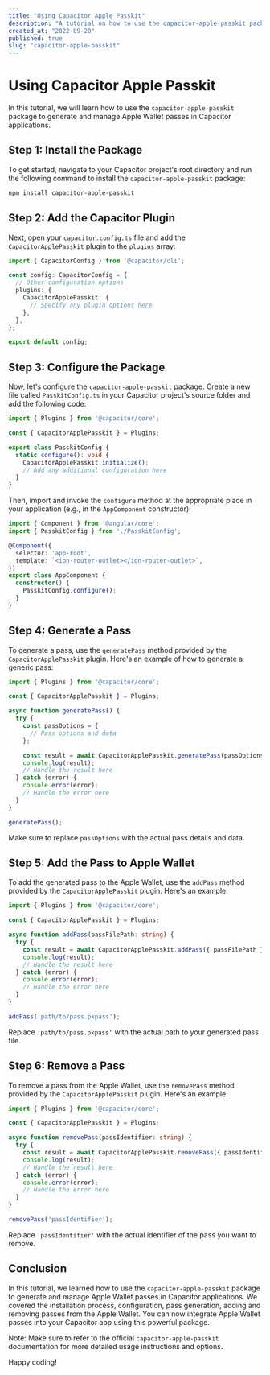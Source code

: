 ```yaml
---
title: "Using Capacitor Apple Passkit"
description: "A tutorial on how to use the capacitor-apple-passkit package"
created_at: "2022-09-20"
published: true
slug: "capacitor-apple-passkit"
---
```


# Using Capacitor Apple Passkit

In this tutorial, we will learn how to use the `capacitor-apple-passkit` package to generate and manage Apple Wallet passes in Capacitor applications.

## Step 1: Install the Package

To get started, navigate to your Capacitor project's root directory and run the following command to install the `capacitor-apple-passkit` package:

```bash
npm install capacitor-apple-passkit
```

## Step 2: Add the Capacitor Plugin

Next, open your `capacitor.config.ts` file and add the `CapacitorApplePasskit` plugin to the `plugins` array:

```typescript
import { CapacitorConfig } from '@capacitor/cli';

const config: CapacitorConfig = {
  // Other configuration options
  plugins: {
    CapacitorApplePasskit: {
      // Specify any plugin options here
    },
  },
};

export default config;
```

## Step 3: Configure the Package

Now, let's configure the `capacitor-apple-passkit` package. Create a new file called `PasskitConfig.ts` in your Capacitor project's source folder and add the following code:

```typescript
import { Plugins } from '@capacitor/core';

const { CapacitorApplePasskit } = Plugins;

export class PasskitConfig {
  static configure(): void {
    CapacitorApplePasskit.initialize();
    // Add any additional configuration here
  }
}
```

Then, import and invoke the `configure` method at the appropriate place in your application (e.g., in the `AppComponent` constructor):

```typescript
import { Component } from '@angular/core';
import { PasskitConfig } from './PasskitConfig';

@Component({
  selector: 'app-root',
  template: `<ion-router-outlet></ion-router-outlet>`,
})
export class AppComponent {
  constructor() {
    PasskitConfig.configure();
  }
}
```

## Step 4: Generate a Pass

To generate a pass, use the `generatePass` method provided by the `CapacitorApplePasskit` plugin. Here's an example of how to generate a generic pass:

```typescript
import { Plugins } from '@capacitor/core';

const { CapacitorApplePasskit } = Plugins;

async function generatePass() {
  try {
    const passOptions = {
      // Pass options and data
    };

    const result = await CapacitorApplePasskit.generatePass(passOptions);
    console.log(result);
    // Handle the result here
  } catch (error) {
    console.error(error);
    // Handle the error here
  }
}

generatePass();
```

Make sure to replace `passOptions` with the actual pass details and data.

## Step 5: Add the Pass to Apple Wallet

To add the generated pass to the Apple Wallet, use the `addPass` method provided by the `CapacitorApplePasskit` plugin. Here's an example:

```typescript
import { Plugins } from '@capacitor/core';

const { CapacitorApplePasskit } = Plugins;

async function addPass(passFilePath: string) {
  try {
    const result = await CapacitorApplePasskit.addPass({ passFilePath });
    console.log(result);
    // Handle the result here
  } catch (error) {
    console.error(error);
    // Handle the error here
  }
}

addPass('path/to/pass.pkpass');
```

Replace `'path/to/pass.pkpass'` with the actual path to your generated pass file.

## Step 6: Remove a Pass

To remove a pass from the Apple Wallet, use the `removePass` method provided by the `CapacitorApplePasskit` plugin. Here's an example:

```typescript
import { Plugins } from '@capacitor/core';

const { CapacitorApplePasskit } = Plugins;

async function removePass(passIdentifier: string) {
  try {
    const result = await CapacitorApplePasskit.removePass({ passIdentifier });
    console.log(result);
    // Handle the result here
  } catch (error) {
    console.error(error);
    // Handle the error here
  }
}

removePass('passIdentifier');
```

Replace `'passIdentifier'` with the actual identifier of the pass you want to remove.

## Conclusion

In this tutorial, we learned how to use the `capacitor-apple-passkit` package to generate and manage Apple Wallet passes in Capacitor applications. We covered the installation process, configuration, pass generation, adding and removing passes from the Apple Wallet. You can now integrate Apple Wallet passes into your Capacitor app using this powerful package.

Note: Make sure to refer to the official `capacitor-apple-passkit` documentation for more detailed usage instructions and options.

Happy coding!